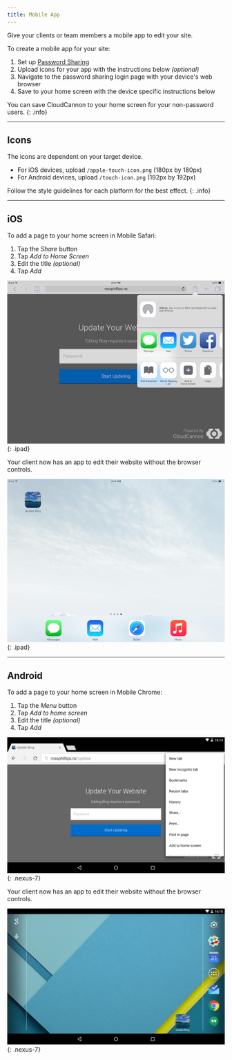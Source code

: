 ```yaml
---
title: Mobile App
---
```


Give your clients or team members a mobile app to edit your site.

To create a mobile app for your site:

1. Set up [Password Sharing](/sharing/password-sharing)
2. Upload icons for your app with the instructions below *(optional)*
3. Navigate to the password sharing login page with your device's web browser
4. Save to your home screen with the device specific instructions below

You can save CloudCannon to your home screen for your non-password users.
{: .info}

---

## Icons

The icons are dependent on your target device.

- For iOS devices, upload `/apple-touch-icon.png` (180px by 180px)
- For Android devices, upload `/touch-icon.png` (192px by 192px)

Follow the style guidelines for each platform for the best effect.
{: .info}

---

## iOS

To add a page to your home screen in Mobile Safari:

1. Tap the *Share* button
2. Tap *Add to Home Screen*
3. Edit the title *(optional)*
4. Tap *Add*

![Adding to iOS Home Screen](/img/sharing/ios-add.png){: .ipad}

Your client now has an app to edit their website without the browser controls.

![iOS Home Screen](/img/sharing/ios-home-screen.png){: .ipad}

---

## Android

To add a page to your home screen in Mobile Chrome:

1. Tap the *Menu* button
2. Tap *Add to home screen*
3. Edit the title *(optional)*
4. Tap *Add*

![Adding to Android Home Screen](/img/sharing/android-add.png){: .nexus-7}

Your client now has an app to edit their website without the browser controls.

![Android Home Screen](/img/sharing/android-home-screen.png){: .nexus-7}
